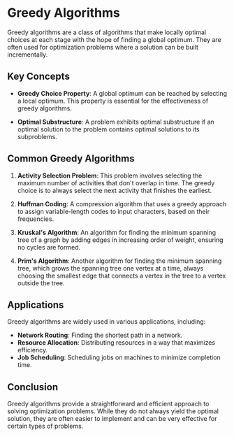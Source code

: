 # Greedy Algorithms

Greedy algorithms are a class of algorithms that make locally optimal choices at each stage with the hope of finding a global optimum. They are often used for optimization problems where a solution can be built incrementally.

## Key Concepts

- **Greedy Choice Property**: A global optimum can be reached by selecting a local optimum. This property is essential for the effectiveness of greedy algorithms.

- **Optimal Substructure**: A problem exhibits optimal substructure if an optimal solution to the problem contains optimal solutions to its subproblems.

## Common Greedy Algorithms

1. **Activity Selection Problem**: This problem involves selecting the maximum number of activities that don't overlap in time. The greedy choice is to always select the next activity that finishes the earliest.

2. **Huffman Coding**: A compression algorithm that uses a greedy approach to assign variable-length codes to input characters, based on their frequencies.

3. **Kruskal's Algorithm**: An algorithm for finding the minimum spanning tree of a graph by adding edges in increasing order of weight, ensuring no cycles are formed.

4. **Prim's Algorithm**: Another algorithm for finding the minimum spanning tree, which grows the spanning tree one vertex at a time, always choosing the smallest edge that connects a vertex in the tree to a vertex outside the tree.

## Applications

Greedy algorithms are widely used in various applications, including:

- **Network Routing**: Finding the shortest path in a network.
- **Resource Allocation**: Distributing resources in a way that maximizes efficiency.
- **Job Scheduling**: Scheduling jobs on machines to minimize completion time.

## Conclusion

Greedy algorithms provide a straightforward and efficient approach to solving optimization problems. While they do not always yield the optimal solution, they are often easier to implement and can be very effective for certain types of problems.
